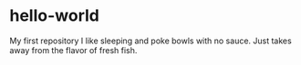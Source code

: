 # hello-world
My first repository 
I like sleeping and poke bowls with no sauce. Just takes away from the flavor of fresh fish. 
